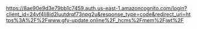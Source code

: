 https://8ae90e9d3e79bb1c7459.auth.us-east-1.amazoncognito.com/login?client_id=24vf4li8id2luutdrqf73npg2u&response_type=code&redirect_uri=https%3A%2F%2Fwww.gfy-update.online%2F_hcms%2Fmem%2Fjwt%2F